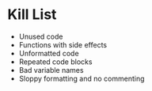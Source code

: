 Kill List
=========
* Unused code
* Functions with side effects
* Unformatted code
* Repeated code blocks
* Bad variable names
* Sloppy formatting and no commenting
